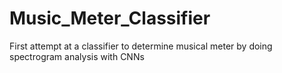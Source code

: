 # Music_Meter_Classifier
First attempt at a classifier to determine musical meter by doing spectrogram analysis with CNNs

